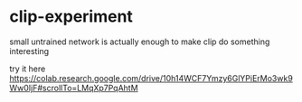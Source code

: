 # clip-experiment
small untrained network is actually enough to make clip do something interesting

try it here https://colab.research.google.com/drive/10h14WCF7Ymzy6GlYPiErMo3wk9Ww0IjF#scrollTo=LMqXp7PqAhtM
